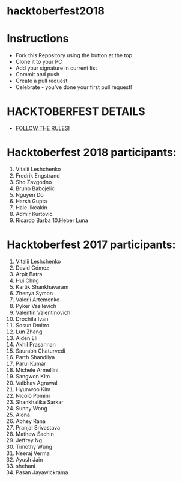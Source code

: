 ﻿# hacktoberfest2018

# Instructions

- Fork this Repository using the button at the top
- Clone it to your PC
- Add your signature in current list
- Commit and push
- Create a pull request
- Celebrate - you've done your first pull request!


# HACKTOBERFEST DETAILS
- [FOLLOW THE RULES!](https://hacktoberfest.digitalocean.com/details)

# Hacktoberfest 2018 participants:
1. Vitalii Leshchenko
2. Fredrik Engstrand
3. Sho Zavgodno
4. Bruno Babojelic
5. Nguyen Do
6. Harsh Gupta
7. Hale Ilkcakin
8. Admir Kurtovic
9. Ricardo Barba
10.Heber Luna


# Hacktoberfest 2017 participants:
1. Vitalii Leshchenko
2. David Gómez
3. Arpit Batra
4. Hui Chng
5. Kartik Shankhavaram
6. Zhenya Symon
7. Valerii Artemenko
8. Pyker Vasilevich
9. Valentin Valentinovich
10. Drochila Ivan
11. Sosun Dmitro
12. Lun Zhang
13. Aiden Eli
14. Akhil Prasannan
15. Saurabh Chaturvedi
16. Parth Shandilya
17. Parul Kumar
18. Michele Armellini
19. Sangwon Kim
20. Vaibhav Agrawal
21. Hyunwoo Kim
22. Nicolò Pomini
23. Shankhalika Sarkar
24. Sunny Wong
25. Alona 
26. Abhey Rana
27. Pranjal Srivastava
28. Mathew Sachin
29. Jeffrey Ng
30. Timothy Wung
31. Neeraj Verma
32. Ayush Jain
33. shehani
34. Pasan Jayawickrama
